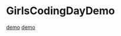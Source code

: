 # GirlsCodingDayDemo
[demo](https://zhang-siming.github.io/GirlsCodingDayDemo/Bootstrap/startbootstrap-clean-blog-gh-pages/index.html)
[demo](https://github.com/Zhang-siming/GirlsCodingDayDemo/blob/master/%E8%AF%95%E5%8D%B7/index.html)
